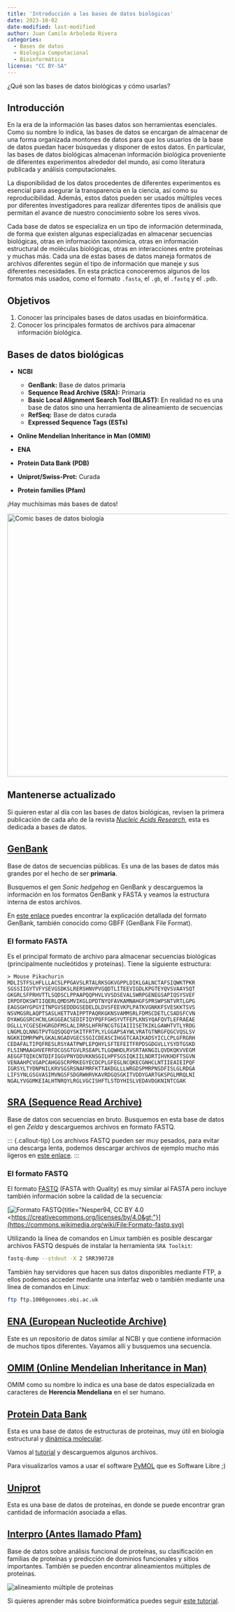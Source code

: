 ```yaml
---
title: 'Introducción a las bases de datos biológicas'
date: 2023-10-02
date-modified: last-modified
author: Juan Camilo Arboleda Rivera
categories:
  - Bases de datos
  - Biología Computacional
  - Bioinformática
license: "CC BY-SA"
---
```


¿Qué son las bases de datos biológicas y cómo usarlas?

## Introducción

En la era de la información las bases datos son herramientas esenciales. Como 
su nombre lo indica, las bases de datos se encargan de almacenar de una
forma organizada montones de datos para que los usuarios de la base de datos
puedan hacer búsquedas y disponer de estos datos. En particular, las bases
de datos biológicas almacenan información biológica proveniente de
diferentes experimentos alrededor del mundo, así como literatura publicada y
análisis computacionales.

La disponibilidad de los datos procedentes de diferentes experimentos es
esencial para asegurar la transparencia en la ciencia, así como su
reproducibilidad. Además, estos datos pueden ser usados múltiples veces por
diferentes investigadores para realizar diferentes tipos de análisis que
permitan el avance de nuestro conocimiento sobre los seres vivos.

Cada base de datos se especializa en un tipo de información determinada, de
forma que existen algunas especializadas en almacenar secuencias biológicas,
otras en información taxonómica, otras en información estructural de
moléculas biológicas, otras en interacciones entre proteínas y muchas más.
Cada una de estas bases de datos maneja formatos de archivos diferentes según 
el tipo de información que maneje y sus diferentes necesidades. En esta 
práctica conoceremos algunos de los formatos más usados, como el formato 
`.fasta`, el `.gb`, el `.fastq` y el `.pdb`.

## Objetivos

1. Conocer las principales bases de datos usadas en bioinformática.
2. Conocer los principales formatos de archivos para almacenar información 
biológica.

## Bases de datos biológicas

* **NCBI**
    * **GenBank:** Base de datos primaria
    * **Sequence Read Archive (SRA):** Primaria
    * **Basic Local Alignment Search Tool (BLAST):** En realidad no es una base 
 de datos sino una herramienta de alineamiento de secuencias
    * **RefSeq:** Base de datos curada
    * **Expressed Sequence Tags (ESTs)**

* **Online Mendelian Inheritance in Man (OMIM)**
 
* **ENA**
* **Protein Data Bank (PDB)**
* **Uniprot/Swiss-Prot:** Curada
* **Protein families (Pfam)**

¡Hay muchísimas más bases de datos!

<img alt="Comic bases de datos biología" src="https://journals.plos.org/ploscompbiol/article/figure/image?size=large&id=10.1371/journal.pcbi.1005128.g001" width="600px">

## Mantenerse actualizado

Si quieren estar al día con las bases de datos biológicas, revisen la primera 
publicación de cada año de la revista [*Nucleic Acids Research*](https://academic.oup.com/nar), 
esta es dedicada a bases de datos.

## [GenBank](https://www.ncbi.nlm.nih.gov/genbank/)

Base de datos de secuencias públicas. Es una de las bases de datos más grandes 
por el hecho de ser **primaria**.

Busquemos el gen *Sonic hedgehog* en GenBank y descarguemos la información
en los formatos GenBank y FASTA y veamos la estructura interna de estos
archivos.

En [este enlace](https://www.ncbi.nlm.nih.gov/genbank/samplerecord/) puedes
encontrar la explicación detallada del formato GenBank, también conocido
como GBFF (GenBank File Format).

### El formato FASTA

Es el principal formato de archivo para almacenar secuencias biológicas
(principalmente nucleótidos y proteínas). Tiene la siguiente estructura:

```
> Mouse Pikachurin
MDLISTFSLHFLLLACSLPPGAVSLRTALRKSGKVGPPLDIKLGALNCTAFSIQWKTPKR
SGSSIIGYTVFYSEVGSDKSLRERSHNVPVGQDTLITEEVIGDLKPGTEYQVSVAAYSQT
GKGRLSFPRHVTTLSQDSCLPPAAPQQPHVLVVSDSEVALSWRPGENEGSAPIQSYSVEF
IRPDFDKSWTIIQERLQMDSMVIKGLDPDTNYQFAVKAMNAHGFSPRSWPSNTVRTLGPG
EAGSGHYGPGYITNPGVSEDDDGSEDELDLDVSFEEVKPLPATKVGNKKFSVESKKTSVS
NSVMGSRLAQPTSASLHETTVAIPPTPAQRKGKNSVAMMSRLFDMSCDETLCSADSFCVN
DYAWGGSRCHCNLGKGGEACSEDIFIQYPQFFGHSYVTFEPLKNSYQAFQVTLEFRAEAE
DGLLLYCGESEHGRGDFMSLALIRRSLHFRFNCGTGIAIIISETKIKLGAWHTVTLYRDG
LNGMLQLNNGTPVTGQSQGQYSKITFRTPLYLGGAPSAYWLVRATGTNRGFQGCVQSLSV
NGKKIDMRPWPLGKALNGADVGECSSGICDEASCIHGGTCAAIKADSYICLCPLGFRGRH
CEDAFALTIPQFRESLRSYAATPWPLEPQHYLSFTEFEITFRPDSGDGVLLYSYDTGSKD
FLSINMAAGHVEFRFDCGSGTGVLRSEAPLTLGQWHDLRVSRTAKNGILQVDKQKVVEGM
AEGGFTQIKCNTDIFIGGVPNYDDVKKNSGILHPFSGSIQKIILNDRTIHVKHDFTSGVN
VENAAHPCVGAPCAHGGSCRPRKEGYECDCPLGFEGLNCQKECGNHCLNTIIEAIEIPQF
IGRSYLTYDNPNILKRVSGSRSNAFMRFKTTAKDGLLLWRGDSPMRPNSDFISLGLRDGA
LIFSYNLGSGVASIMVNGSFSDGRWHRVKAVRDGQSGKITVDDYGARTGKSPGLMRQLNI
NGALYVGGMKEIALHTNRQYLRGLVGCISHFTLSTDYHISLVEDAVDGKNINTCGAK
```

## [SRA (Sequence Read Archive)](https://www.ncbi.nlm.nih.gov/sra)

Base de datos con secuencias en bruto.
Busquemos en esta base de datos el gen *Zelda* y descarguemos archivos en
formato FASTQ.

::: {.callout-tip}
Los archivos FASTQ pueden ser muy pesados, para evitar una descarga lenta,
podemos descargar archivos de ejemplo mucho más ligeros en [este
enlace](https://zenodo.org/records/3736457).
:::

### El formato FASTQ

El formato [FASTQ](https://en.wikipedia.org/wiki/FASTQ_format) (FASTA with 
Quality) es muy similar al FASTA pero incluye también información sobre la 
calidad de la secuencia:

[![Formato
FASTQ](https://upload.wikimedia.org/wikipedia/commons/c/cc/Formato-fastq.svg){title="Nesper94,
CC BY 4.0
&lt;https://creativecommons.org/licenses/by/4.0&gt;"}](https://commons.wikimedia.org/wiki/File:Formato-fastq.svg)

Utilizando la línea de comandos en Linux también es posible descargar
archivos FASTQ después de instalar la herramienta `SRA Toolkit`:

```bash
fastq-dump --stdout -X 2 SRR390728
```

También hay servidores que hacen sus datos disponibles mediante FTP, a ellos
podemos acceder mediante una interfaz web o también mediante una línea de 
comandos en Linux:

```bash
ftp ftp.1000genomes.ebi.ac.uk
```

## [ENA (European Nucleotide Archive)](https://www.ebi.ac.uk/ena/browser/home)

Este es un repositorio de datos similar al NCBI y que contiene información
de muchos tipos diferentes. Vayamos allí y busquemos una secuencia.

## [OMIM (Online Mendelian Inheritance in Man)](https://omim.org/)

OMIM como su nombre lo indica es una base de datos especializada en caracteres 
de **Herencia Mendeliana** en el ser humano.

## [Protein Data Bank](https://www.rcsb.org/)

Esta es una base de datos de estructuras de proteínas, muy útil en biología 
estructural y [dinámica molecular](https://youtu.be/xcMSHy3CqXA).

Vamos al [tutorial](http://pdb101.rcsb.org/learn/guide-to-understanding-pdb-data/biological-assemblies) 
y descarguemos algunos archivos.

Para visualizarlos vamos a usar el software [PyMOL](https://pymol.org/2/) que 
es Software Libre ;)

## [Uniprot](https://www.uniprot.org/)

Esta es una base de datos de proteínas, en donde se puede encontrar gran
cantidad de información asociada a ellas.

## [Interpro (Antes llamado Pfam)](https://www.ebi.ac.uk/interpro/)

Base de datos sobre análisis funcional de proteínas, su clasificación en
familias de proteínas y predicción de dominios funcionales y sitios
importantes. También se pueden encontrar alineamientos múltiples de
proteínas.

![alineamiento múltiple de proteínas](https://d3i71xaburhd42.cloudfront.net/a556ba6f4ae669b253de9a4a7cfa25f3d7b58742/4-Figure2-1.png)

Si quieres aprender más sobre bioinformática puedes seguir [este
tutorial](https://www.ebi.ac.uk/training/online/courses/bioinformatics-terrified/).
